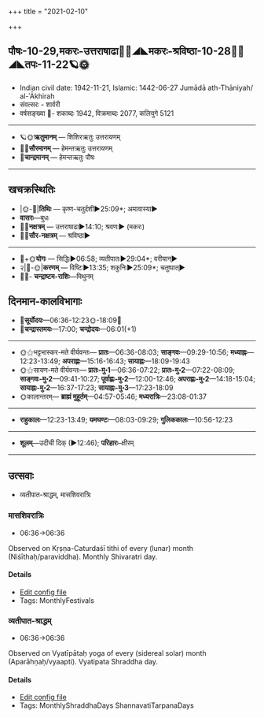 +++
title = "2021-02-10"

+++
## पौषः-10-29,मकरः-उत्तराषाढा🌛🌌◢◣मकरः-श्रविष्ठा-10-28🌌🌞◢◣तपः-11-22🪐🌞
- Indian civil date: 1942-11-21, Islamic: 1442-06-27 Jumādā ath-Thāniyah/ al-ʾĀkhirah
- संवत्सरः - शार्वरी
- वर्षसङ्ख्या 🌛- शकाब्दः 1942, विक्रमाब्दः 2077, कलियुगे 5121
___________________
- 🪐🌞**ऋतुमानम्** — शिशिरऋतुः उत्तरायणम्
- 🌌🌞**सौरमानम्** — हेमन्तऋतुः उत्तरायणम्
- 🌛**चान्द्रमानम्** — हेमन्तऋतुः पौषः
___________________


## खचक्रस्थितिः
- |🌞-🌛|**तिथिः** — कृष्ण-चतुर्दशी►25:09*; अमावास्या►  
- **वासरः**—बुधः  
- 🌌🌛**नक्षत्रम्** — उत्तराषाढा►14:10; श्रवणः► (मकरः)  
- 🌌🌞**सौर-नक्षत्रम्** — श्रविष्ठा►  
___________________
- 🌛+🌞**योगः** — सिद्धिः►06:58; व्यतीपातः►29:04*; वरीयान्►  
- २|🌛-🌞|**करणम्** — विष्टिः►13:35; शकुनिः►25:09*; चतुष्पात्►  
- 🌌🌛- **चन्द्राष्टम-राशिः**—मिथुनम्  


## दिनमान-कालविभागाः
- 🌅**सूर्योदयः**—06:36-12:23🌞️-18:09🌇  
- 🌛**चन्द्रास्तमयः**—17:00; **चन्द्रोदयः**—06:01(+1)  
___________________
- 🌞⚝भट्टभास्कर-मते वीर्यवन्तः— **प्रातः**—06:36-08:03; **साङ्गवः**—09:29-10:56; **मध्याह्नः**—12:23-13:49; **अपराह्णः**—15:16-16:43; **सायाह्नः**—18:09-19:43  
- 🌞⚝सायण-मते वीर्यवन्तः— **प्रातः-मु॰1**—06:36-07:22; **प्रातः-मु॰2**—07:22-08:09; **साङ्गवः-मु॰2**—09:41-10:27; **पूर्वाह्णः-मु॰2**—12:00-12:46; **अपराह्णः-मु॰2**—14:18-15:04; **सायाह्नः-मु॰2**—16:37-17:23; **सायाह्नः-मु॰3**—17:23-18:09  
- 🌞कालान्तरम्— **ब्राह्मं मुहूर्तम्**—04:57-05:46; **मध्यरात्रिः**—23:08-01:37  
___________________
- **राहुकालः**—12:23-13:49; **यमघण्टः**—08:03-09:29; **गुलिककालः**—10:56-12:23  
___________________
- **शूलम्**—उदीची दिक् (►12:46); **परिहारः**–क्षीरम्  
___________________

## उत्सवाः
- व्यतीपात-श्राद्धम्, मासशिवरात्रिः
### मासशिवरात्रिः
- 06:36→06:36

Observed on Kṛṣṇa-Caturdaśī tithi of every (lunar) month (Niśīthaḥ/paraviddha). Monthly Shivaratri day.

#### Details
- [Edit config file](https://github.com/jyotisham/adyatithi/tree/master/devatA/shaiva/lunar_month/tithi/00/29/mAsazivarAtriH.toml)
- Tags: MonthlyFestivals


### व्यतीपात-श्राद्धम्
- 06:36→06:36

Observed on Vyatīpātaḥ yoga of every (sidereal solar) month (Aparāhṇaḥ/vyaapti). Vyatipata Shraddha day.

#### Details
- [Edit config file](https://github.com/jyotisham/adyatithi/tree/master/devatA/pitR/sidereal_solar_month/yoga/00/17/vyatIpAta-zrAddham.toml)
- Tags: MonthlyShraddhaDays ShannavatiTarpanaDays


